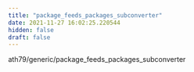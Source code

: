```yaml
---
title: "package_feeds_packages_subconverter"
date: 2021-11-27 16:02:25.220544
hidden: false
draft: false
---
```


ath79/generic/package_feeds_packages_subconverter


